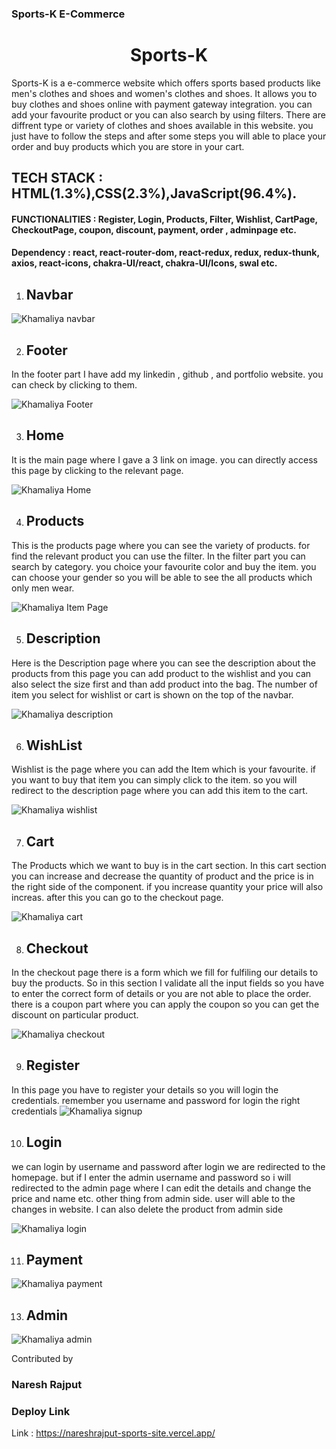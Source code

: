 ### Sports-K E-Commerce

<h1 align="center"> Sports-K </h1>

Sports-K is a e-commerce website which offers sports based products like men's clothes and shoes and women's clothes and shoes. It allows you to buy clothes and shoes online with payment gateway integration. you can add your favourite product or you can also search by using filters. There are diffrent type or variety of clothes and shoes available in this website. you just have to follow the steps and after some steps you will able to place your order and buy products which you are store in your cart. 

## TECH STACK : HTML(1.3%),CSS(2.3%),JavaScript(96.4%).

#### FUNCTIONALITIES : Register, Login, Products, Filter, Wishlist, CartPage, CheckoutPage, coupon, discount, payment, order , adminpage etc.

#### Dependency : react, react-router-dom, react-redux, redux, redux-thunk, axios, react-icons, chakra-UI/react, chakra-UI/Icons, swal etc.


1) <h2>Navbar </h2>


![Khamaliya navbar](https://user-images.githubusercontent.com/101567054/193954871-f9f6fb4a-d3cf-41a1-90d3-7af8905db3c4.png)

2) <h2>Footer</h2>

In the footer part I have add my linkedin , github , and portfolio website. you can check by clicking to them.


![Khamaliya Footer](https://user-images.githubusercontent.com/101567054/193954893-b818e77d-fac2-4fd7-b644-36f7e094d7e3.png)

3) <h2>Home</h2>

It is the main page where I gave a 3 link on image. you can directly access this page by clicking to the relevant page.


![Khamaliya Home](https://user-images.githubusercontent.com/101567054/193954926-e0857c27-321b-4534-8801-6530605994d3.png)

4) <h2>Products</h2>
This is the products page where you can see the variety of products. for find the relevant product you can use the filter. In the filter part you can search by category. you choice your favourite color and buy the item. you can choose your gender so you will be able to see the all products which only men wear.

![Khamaliya Item Page](https://user-images.githubusercontent.com/101567054/193954956-bd7ef665-efad-4f8b-b8c3-9603710883f1.png)


5) <h2>Description</h2>
Here is the Description page where you can see the description about the products from this page you can add product to the wishlist and you can also select the size first and than add product into the bag. The number of item you select for wishlist or cart is shown on the top of the navbar.


![Khamaliya description](https://user-images.githubusercontent.com/101567054/193954993-552e8c5f-28ee-461c-8ec1-d475eb417e9f.png)

6)  <h2>WishList</h2>

Wishlist is the page where you can add the Item which is your favourite. if you want to buy that item you can simply click to the item. so you will redirect to the description page where you can add this item to the cart.


![Khamaliya wishlist](https://user-images.githubusercontent.com/101567054/193955011-ba42a176-d086-4dd7-b440-b2d00950d1c7.png)

7) <h2>Cart</h2>

The Products which we want to buy is in the cart section. In this cart section you can increase and decrease the quantity of product and the price is in the right side of the component. if you increase quantity your price will also increas. after this you can go to the checkout page.


![Khamaliya cart](https://user-images.githubusercontent.com/101567054/193955021-72e1118f-a48a-4292-a48c-e868bfbe7624.png)

8) <h2> Checkout</h2>
 In the checkout page there is a form which we fill for fulfiling our details to buy the products. So in this section I validate all the input fields so you have to enter the correct form of details or you are not able to place the order. there is a coupon part where you can apply the coupon so you can get the discount on particular product.

![Khamaliya checkout](https://user-images.githubusercontent.com/101567054/193955033-90029f9e-bf04-4acc-87d3-674574429525.png)

9) <h2>Register</h2>

In this page you have to register your details so you will login the credentials. remember you username and password for login the right credentials
![Khamaliya signup](https://user-images.githubusercontent.com/101567054/193955043-36b33053-ba88-4300-90a3-19855c321c86.png)

10) <h2>Login</h2>

we can login by username and password after login we are redirected to the homepage. but if I enter the admin username and password so i will redirected to the admin page where I can edit the details and change the price and name etc. other thing from admin side. user will able to the changes in website. I can also delete the product from admin side 

![Khamaliya login](https://user-images.githubusercontent.com/101567054/193955058-bc540264-c193-4696-9774-b406e3df517e.png)

11) <h2>Payment</h2>

![Khamaliya payment](https://user-images.githubusercontent.com/101567054/193955077-487b6990-6f25-4b3e-90d7-0b9e01926d4c.png)

13) <h2>Admin</h2>


![Khamaliya admin](https://user-images.githubusercontent.com/101567054/193957519-a3141c95-4458-4583-b4d2-c81ac5fec3a1.png)




Contributed by

### Naresh Rajput

### Deploy Link

Link : https://nareshrajput-sports-site.vercel.app/
